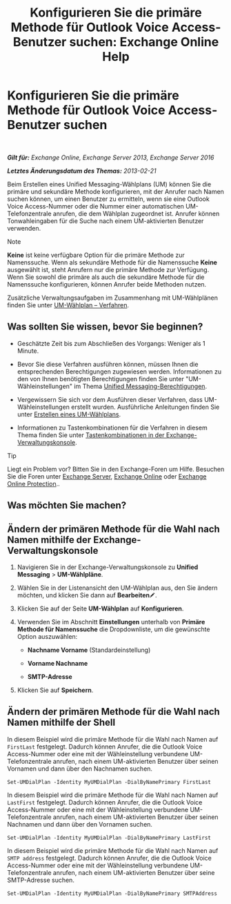 ﻿---
title: 'Konfigurieren Sie die primäre Methode für Outlook Voice Access-Benutzer suchen: Exchange Online Help'
TOCTitle: Konfigurieren Sie die primäre Methode für Outlook Voice Access-Benutzer suchen
ms:assetid: 3d93a037-5820-41d3-9206-69f534414daf
ms:mtpsurl: https://technet.microsoft.com/de-de/library/Aa997563(v=EXCHG.150)
ms:contentKeyID: 50475435
ms.date: 05/23/2018
mtps_version: v=EXCHG.150
ms.translationtype: MT
---

# Konfigurieren Sie die primäre Methode für Outlook Voice Access-Benutzer suchen

 

_**Gilt für:** Exchange Online, Exchange Server 2013, Exchange Server 2016_

_**Letztes Änderungsdatum des Themas:** 2013-02-21_

Beim Erstellen eines Unified Messaging-Wählplans (UM) können Sie die primäre und sekundäre Methode konfigurieren, mit der Anrufer nach Namen suchen können, um einen Benutzer zu ermitteln, wenn sie eine Outlook Voice Access-Nummer oder die Nummer einer automatischen UM-Telefonzentrale anrufen, die dem Wählplan zugeordnet ist. Anrufer können Tonwahleingaben für die Suche nach einem UM-aktivierten Benutzer verwenden.


> [!NOTE]
> <STRONG>Keine</STRONG> ist keine verfügbare Option für die primäre Methode zur Namenssuche. Wenn als sekundäre Methode für die Namenssuche <STRONG>Keine</STRONG> ausgewählt ist, steht Anrufern nur die primäre Methode zur Verfügung. Wenn Sie sowohl die primäre als auch die sekundäre Methode für die Namenssuche konfigurieren, können Anrufer beide Methoden nutzen.



Zusätzliche Verwaltungsaufgaben im Zusammenhang mit UM-Wählplänen finden Sie unter [UM-Wählplan – Verfahren](um-dial-plan-procedures-exchange-2013-help.md).

## Was sollten Sie wissen, bevor Sie beginnen?

  - Geschätzte Zeit bis zum Abschließen des Vorgangs: Weniger als 1 Minute.

  - Bevor Sie diese Verfahren ausführen können, müssen Ihnen die entsprechenden Berechtigungen zugewiesen werden. Informationen zu den von Ihnen benötigten Berechtigungen finden Sie unter "UM-Wähleinstellungen" im Thema [Unified Messaging-Berechtigungen](unified-messaging-permissions-exchange-2013-help.md).

  - Vergewissern Sie sich vor dem Ausführen dieser Verfahren, dass UM-Wähleinstellungen erstellt wurden. Ausführliche Anleitungen finden Sie unter [Erstellen eines UM-Wählplans](create-a-um-dial-plan-exchange-2013-help.md).

  - Informationen zu Tastenkombinationen für die Verfahren in diesem Thema finden Sie unter [Tastenkombinationen in der Exchange-Verwaltungskonsole](keyboard-shortcuts-in-the-exchange-admin-center-exchange-online-protection-help.md).


> [!TIP]
> Liegt ein Problem vor? Bitten Sie in den Exchange-Foren um Hilfe. Besuchen Sie die Foren unter <A href="https://go.microsoft.com/fwlink/p/?linkid=60612">Exchange Server</A>, <A href="https://go.microsoft.com/fwlink/p/?linkid=267542">Exchange Online</A> oder <A href="https://go.microsoft.com/fwlink/p/?linkid=285351">Exchange Online Protection</A>..



## Was möchten Sie machen?

## Ändern der primären Methode für die Wahl nach Namen mithilfe der Exchange-Verwaltungskonsole

1.  Navigieren Sie in der Exchange-Verwaltungskonsole zu **Unified Messaging** \> **UM-Wählpläne**.

2.  Wählen Sie in der Listenansicht den UM-Wählplan aus, den Sie ändern möchten, und klicken Sie dann auf **Bearbeiten**![Bearbeitungssymbol](images/Bb124582.6f53ccb2-1f13-4c02-bea0-30690e6ea71d(EXCHG.150).gif "Bearbeitungssymbol").

3.  Klicken Sie auf der Seite **UM-Wählplan** auf **Konfigurieren**.

4.  Verwenden Sie im Abschnitt **Einstellungen** unterhalb von **Primäre Methode für Namenssuche** die Dropdownliste, um die gewünschte Option auszuwählen:
    
      - **Nachname Vorname** (Standardeinstellung)
    
      - **Vorname Nachname**
    
      - **SMTP-Adresse**

5.  Klicken Sie auf **Speichern**.

## Ändern der primären Methode für die Wahl nach Namen mithilfe der Shell

In diesem Beispiel wird die primäre Methode für die Wahl nach Namen auf `FirstLast` festgelegt. Dadurch können Anrufer, die die Outlook Voice Access-Nummer oder eine mit der Wähleinstellung verbundene UM-Telefonzentrale anrufen, nach einem UM-aktivierten Benutzer über seinen Vornamen und dann über den Nachnamen suchen.

    Set-UMDialPlan -Identity MyUMDialPlan -DialByNamePrimary FirstLast

In diesem Beispiel wird die primäre Methode für die Wahl nach Namen auf `LastFirst` festgelegt. Dadurch können Anrufer, die die Outlook Voice Access-Nummer oder eine mit der Wähleinstellung verbundene UM-Telefonzentrale anrufen, nach einem UM-aktivierten Benutzer über seinen Nachnamen und dann über den Vornamen suchen.

    Set-UMDialPlan -Identity MyUMDialPlan -DialByNamePrimary LastFirst 

In diesem Beispiel wird die primäre Methode für die Wahl nach Namen auf `SMTP address` festgelegt. Dadurch können Anrufer, die die Outlook Voice Access-Nummer oder eine mit der Wähleinstellung verbundene UM-Telefonzentrale anrufen, nach einem UM-aktivierten Benutzer über seine SMTP-Adresse suchen.

    Set-UMDialPlan -Identity MyUMDialPlan -DialByNamePrimary SMTPAddress

